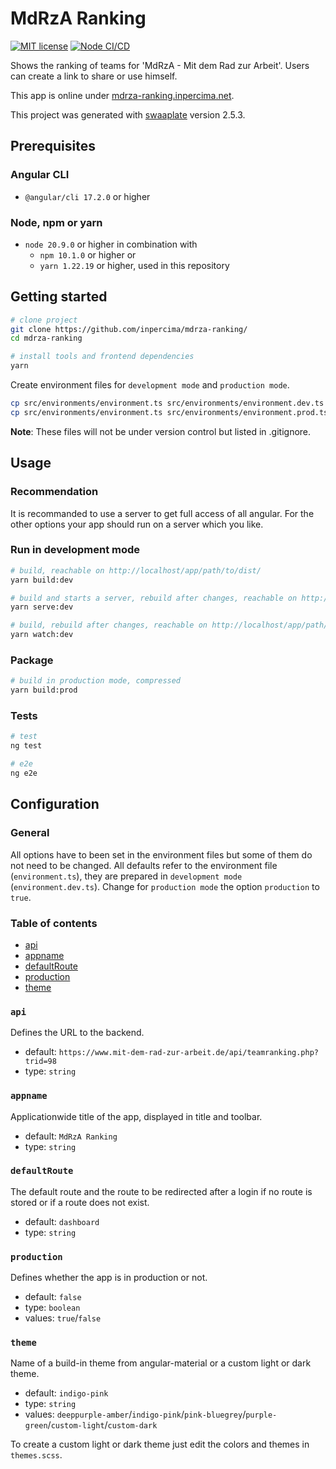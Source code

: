 # MdRzA Ranking

[![MIT license](https://img.shields.io/badge/license-MIT-blue.svg)](./LICENSE.md)
[![Node CI/CD](https://github.com/inpercima/mdrza-ranking/actions/workflows/ci_cd.yml/badge.svg)](https://github.com/inpercima/mdrza-ranking/actions/workflows/ci_cd.yml)

Shows the ranking of teams for 'MdRzA - Mit dem Rad zur Arbeit'.
Users can create a link to share or use himself.

This app is online under [mdrza-ranking.inpercima.net](http://mdrza-ranking.inpercima.net).

This project was generated with [swaaplate](https://github.com/inpercima/swaaplate) version 2.5.3.

## Prerequisites

### Angular CLI

* `@angular/cli 17.2.0` or higher

### Node, npm or yarn

* `node 20.9.0` or higher in combination with
  * `npm 10.1.0` or higher or
  * `yarn 1.22.19` or higher, used in this repository

## Getting started

```bash
# clone project
git clone https://github.com/inpercima/mdrza-ranking/
cd mdrza-ranking

# install tools and frontend dependencies
yarn
```

Create environment files for `development mode` and `production mode`.

```bash
cp src/environments/environment.ts src/environments/environment.dev.ts
cp src/environments/environment.ts src/environments/environment.prod.ts
```

**Note**: These files will not be under version control but listed in .gitignore.

## Usage

### Recommendation

It is recommanded to use a server to get full access of all angular.
For the other options your app should run on a server which you like.

### Run in development mode

```bash
# build, reachable on http://localhost/app/path/to/dist/
yarn build:dev

# build and starts a server, rebuild after changes, reachable on http://localhost:4200/
yarn serve:dev

# build, rebuild after changes, reachable on http://localhost/app/path/to/dist/
yarn watch:dev
```

### Package

```bash
# build in production mode, compressed
yarn build:prod
```

### Tests

```bash
# test
ng test

# e2e
ng e2e
```

## Configuration

### General

All options have to been set in the environment files but some of them do not need to be changed.
All defaults refer to the environment file (`environment.ts`), they are prepared in `development mode` (`environment.dev.ts`).
Change for `production mode` the option `production` to `true`.

### Table of contents

* [api](#api)
* [appname](#appname)
* [defaultRoute](#defaultroute)
* [production](#production)
* [theme](#theme)

### `api`

Defines the URL to the backend.

* default: `https://www.mit-dem-rad-zur-arbeit.de/api/teamranking.php?trid=98`
* type: `string`

### `appname`

Applicationwide title of the app, displayed in title and toolbar.

* default: `MdRzA Ranking`
* type: `string`

### `defaultRoute`

The default route and the route to be redirected after a login if no route is stored or if a route does not exist.

* default: `dashboard`
* type: `string`

### `production`

Defines whether the app is in production or not.

* default: `false`
* type: `boolean`
* values: `true`/`false`

### `theme`

Name of a build-in theme from angular-material or a custom light or dark theme.

* default: `indigo-pink`
* type: `string`
* values: `deeppurple-amber`/`indigo-pink`/`pink-bluegrey`/`purple-green`/`custom-light`/`custom-dark`

To create a custom light or dark theme just edit the colors and themes in `themes.scss`.
